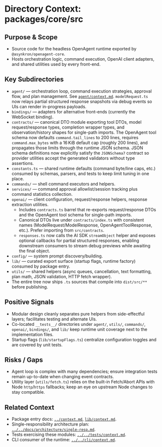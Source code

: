 # Directory Context: packages/core/src

## Purpose & Scope

- Source code for the headless OpenAgent runtime exported by `@asynkron/openagent-core`.
- Hosts orchestration logic, command execution, OpenAI client adapters, and shared utilities used by every front-end.

## Key Subdirectories

- `agent/` — orchestration loop, command execution strategies, approval flow, and plan management. See [`agent/context.md`](agent/context.md). `modelRequest.ts` now relays partial structured response snapshots via debug events so UIs can render in-progress payloads.
- `bindings/` — adapters for alternative front-ends (currently the WebSocket binding).
- `contracts/` — canonical DTO module exporting tool DTOs, model request/response types, completion wrapper types, and observation/history shapes for single-path imports. The OpenAgent tool schema now defaults `command.tail_lines` to 200 lines, requires `command.max_bytes` with a 16 KiB default cap (roughly 200 lines), and propagates those limits through the runtime JSON schema. JSON schema definitions now explicitly satisfy the `JSONSchema7` contract so provider utilities accept the generated validators without type assertions.
- `constants.ts` — shared runtime defaults (command byte/line caps, etc.) consumed by schemas, parsers, and tests to keep limit tuning in one place.
- `commands/` — shell command executors and helpers.
- `services/` — command approval allowlist/session tracking plus command statistics collection.
- `openai/` — client configuration, request/response helpers, response extraction utilities.
  - Includes `contracts.ts` barrel that re-exports request/response DTOs and the OpenAgent tool schema for single-path imports.
  - Canonical DTOs live under `contracts/index.ts` with consistent names (ModelRequest/ModelResponse, OpenAgentToolResponse, etc.). Prefer importing from `src/contracts`.
  - `responses.ts` now calls the AI SDK `streamObject` helper and exposes optional callbacks for partial structured responses, enabling downstream consumers to stream debug previews while awaiting the final object.
- `config/` — system prompt discovery/building.
- `lib/` — curated export surface (startup flags, runtime factory) consumed by package entry.
- `utils/` — shared helpers (async queues, cancellation, text formatting, plan math, JSON validation, HTTP fetch wrapper).
- The entire tree now ships `.ts` sources that compile into `dist/src/**` before publishing.

## Positive Signals

- Modular design cleanly separates pure helpers from side-effectful layers; facilitates testing and alternate UIs.
- Co-located `__tests__/` directories under `agent/`, `utils/`, `commands/`, `openai/`, `bindings/`, and `lib/` keep runtime unit
  coverage next to the implementation files.
- Startup flags (`lib/startupFlags.ts`) centralize configuration toggles and are covered by unit tests.

## Risks / Gaps

- Agent loop is complex with many dependencies; ensure integration tests remain up-to-date when changing event contracts.
- Utility layer (`utils/fetch.ts`) relies on the built-in Fetch/Abort APIs with Node `http`/`https` fallbacks; keep an eye on upstream Node changes to stay compatible.

## Related Context

- Package entry docs: [`../context.md`](../context.md), [`lib/context.md`](lib/context.md).
- Single-responsibility architecture plan: [`../../docs/architecture/single-resp.md`](../../docs/architecture/single-resp.md).
- Tests exercising these modules: [`../../tests/context.md`](../../tests/context.md).
- CLI consumer of the runtime: [`../../cli/context.md`](../../cli/context.md).
